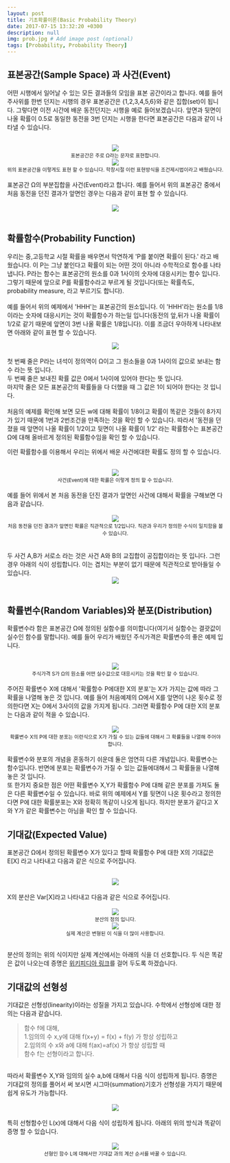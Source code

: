 ```yaml
---
layout: post
title: 기초확률이론(Basic Probability Theory)
date: 2017-07-15 13:32:20 +0300
description: null
img: prob.jpg # Add image post (optional)
tags: [Probability, Probability Theory]
---
```


## **표본공간(Sample Space) 과 사건(Event)**

어떤 시행에서 일어날 수 있는 모든 결과들의 모임을 표본 공간이라고 합니다. 예를 들어 주사위를 한번 던지는 시행의 경우 표본공간은 {1,2,3,4,5,6}와 같은 집합(set)이 됩니다. 그렇다면 이전 시간에 배운 동전던지는 시행을 예로 들어보겠습니다. 앞면과 뒷면이 나올 확률이 0.5로 동일한 동전을 3번 던지는 시행을 한다면 표본공간은 다음과 같이 나타낼 수 있습니다. <br><br>
<center><img src="https://latex.codecogs.com/gif.latex?%5CLARGE%20%5COmega%20%3D%20%5Cbegin%7BBmatrix%7D%20HHH%2C%20HHT%2CHTH%2CHTT%2CTHH%2CTHT%2CTTH%2CTTT%20%5Cend%7BBmatrix%7D"></center>
<center><sup>표본공간은 주로 Ω라는 문자로 표현합니다.</sup></center> 
<center><img src="https://latex.codecogs.com/gif.latex?%5CLARGE%20%5COmega%20%3D%20%5Cbegin%7BBmatrix%7D%20w_1w_2w_3%20%3A%20w_i%5Cin%20%5Cbegin%7BBmatrix%7D%20H%2CT%20%5Cend%7BBmatrix%7D%20for%20%5C%2C%5C%2C1%20%5Cleq%20i%5Cleq%203%20%5Cend%7BBmatrix%7D"></center>
<center><sup>위의 표본공간을 이렇게도 표현 할 수 있습니다. 학창시절 이런 표현방식을 조건제시법이라고 배웠습니다.</sup></center>
<br>
표본공간 Ω의 부분집합을 사건(Event)라고 합니다. 예를 들어서 위의 표본공간 중에서 처음 동전을 던진 결과가 앞면인 경우는 다음과 같이 표현 할 수 있습니다.
<br><br>
<center><img src="https://latex.codecogs.com/gif.latex?%5CLARGE%20%5Cbegin%7BBmatrix%7D%20w%20%5Cin%20%5COmega%20%3A%20w_1%3DH%20%5Cend%7BBmatrix%7D%20%3D%20%5Cbegin%7BBmatrix%7D%20HHH%2CHHT%2CHTH%2CHTT%20%5Cend%7BBmatrix%7D"></center>
<br>

## **확률함수(Probability Function)**

우리는 중,고등학교 시절 확률을 배우면서 막연하게 'P를 붙이면 확률이 된다.' 라고 배웠습니다. 이 P는 그냥 붙인다고 확률이 되는 어떤 것이 아니라 수학적으로 함수를 나타냅니다. P라는 함수는 표본공간의 원소를 0과 1사이의 숫자에 대응시키는 함수 입니다. 그렇기 때문에 앞으로 P를 확률함수라고 부르게 될 것입니다(또는 확률측도, probability measure, 라고 부르기도 합니다).
<br><br>
예를 들어서 위의 예제에서 'HHH'는 표본공간의 원소입니다. 이 'HHH'라는 원소를 1/8이라는 숫자에 대응시키는 것이 확률함수가 하는일 입니다(동전의 앞,뒤가 나올 확률이 1/2로 같기 때문에 앞면이 3번 나올 확률은 1/8입니다). 이를 조금더 우아하게 나타내보면 아래와 같이 표현 할 수 있습니다.
<br>
<center><img src="http://postfiles8.naver.net/MjAxNzA3MTRfMjM4/MDAxNTAwMDM5NjA1ODUz.jHfSd4ubGdUncG5ARVF37pnwDyvHSdMBhR9W4C71Bj0g.SKGY85muHLe3mz2Ais2e6OXQTxch2En1GnoqLhlm1TQg.PNG.anthouse28/image.png?type=w966"></center>
<br>
첫 번째 줄은 P라는 녀석이 정의역이 Ω이고 그 원소들을 0과 1사이의 값으로 보내는 함수 라는 뜻 입니다. <br>
두 번째 줄은 보내진 확률 값은 0에서 1사이에 있어야 한다는 뜻 입니다. <br>
마지막 줄은 모든 표본공간의 확률들을 다 더했을 때 그 값은 1이 되어야 한다는 것 입니다. <br>
<br>
처음의 예제를 확인해 보면 모든 w에 대해 확률이 1/8이고 확률이 똑같은 것들이 8가지가 있기 때문에 1번과 2번조건을 만족하는 것을 확인 할 수 있습니다. 따라서 '동전을 던졌을 때 앞면이 나올 확률이 1/2이고 뒷면이 나올 확률이 1/2' 라는 확률함수는 표본공간 Ω에 대해 올바르게 정의된 확률함수임을 확인 할 수 있습니다. <br>

이런 확률함수를 이용해서 우리는 위에서 배운 사건에대한 확률도 정의 할 수 있습니다. 
<br><br>
<center><img src="https://latex.codecogs.com/gif.latex?%5CLARGE%20For%20%5C%3A%20%5C%2C%20A%20%5Csubseteq%20%5COmega%20%2C%20%5C%3A%5C%3A%20%5Cmathbb%7BP%7D%28A%29%20%3D%20%5Csum_%7Bw%20%5Cin%20A%7D%5Cmathbb%7BP%7D%28w%29"></center>
<center><sup>사건(Event)에 대한 확률은 이렇게 정의 할 수 있습니다.</sup></center>
<br>
예를 들어 위에서 본 처음 동전을 던진 결과가 앞면인 사건에 대해서 확률을 구해보면 다음과 같습니다.
<br><br>
<center><img src="http://postfiles16.naver.net/MjAxNzA3MTRfNzMg/MDAxNTAwMDQxNzY2NjU1.oy_fI0q82JSk8tDrd0nNKAOh8-qa4M3Hbpp-vOKF-oYg.GsO89wRSZb3fHSj_OithAvzPCOsLBeAWI01q25GgdzIg.PNG.anthouse28/image.png?type=w966"></center>
<center><sup>처음 동전을 던진 결과가 앞면인 확률은 직관적으로 1/2입니다. 직관과 우리가 정의한 수식이 일치함을 볼 수 있습니다.</sup></center> <br>
<br>
두 사건 A,B가 서로소 라는 것은 사건 A와 B의 교집합이 공집합이라는 뜻 입니다. 그런 경우 아래의 식이 성립합니다. 이는 겹치는 부분이 없기 때문에 직관적으로 받아들일 수 있습니다. <br>
<center><img src="https://latex.codecogs.com/gif.latex?%5CLARGE%20%5Cmathbb%7BP%7D%28A%20%5Ccup%20B%29%20%3D%20%5Cmathbb%7BP%7D%28A%29%20+%20%5Cmathbb%7BP%7D%28B%29%20%5C%3A%5C%3A%20when%20%5C%3A%5C%3A%20A%20%5Ccap%20B%20%3D%20%5Cvarnothing"></center>
<br>

## **확률변수(Random Variables)와 분포(Distribution)**
확률변수라 함은 표본공간 Ω에 정의된 실함수를 의미합니다(여기서 실함수는 결괏값이 실수인 함수를 말합니다). 예를 들어 우리가 배웠던 주식가격은 확률변수의 좋은 예제 입니다.
<br><br>
<center><img src="https://latex.codecogs.com/gif.latex?%5CLARGE%20S_3%28HHT%29%20%3D%20u%5E2dS_0%2C%20%5C%3A%20S_3%28TTT%29%3Dd%5E3S_0%20%5C%2C%20..."></center>
<center><sup>주식가격 S가 Ω의 원소를 어떤 실수값으로 대응시키는 것을 확인 할 수 있습니다.</sup></center>
<br>
주어진 확률변수 X에 대해서 '확률함수 P에대한 X의 분포'는 X가 가지는 값에 따라 그 확률을 나열해 놓은 것 입니다. 예를 들어 처음예제의 Ω에서 X를 앞면이 나온 횟수로 정의한다면 X는 0에서 3사이의 값을 가지게 됩니다. 그러면 확률함수 P에 대한 X의 분포는 다음과 같이 적을 수 있습니다.
<br><br>
<center><img src="http://postfiles8.naver.net/MjAxNzA3MTVfMjI3/MDAxNTAwMDQ2NDU0NDcy.dTyKHjDfTD3Xnyk9X3vOyBGhKqP42BxIctQMqkiKG74g.b_D6p9ehbLJi41ofKQ8VX9SxLZttpmL_oOjla-vEQt4g.PNG.anthouse28/image.png?type=w966"></center>
<center><sup>확률변수 X의 P에 대한 분포는 이런식으로 X가 가질 수 있는 값들에 대해서 그 확률들을 나열해 주어야 합니다.</sup></center>
<br>
확률변수와 분포의 개념을 혼동하기 쉬운데 둘은 엄연히 다른 개념입니다. 확률변수는 함수입니다. 반면에 분포는 확률변수가 가질 수 있는 값들에대해서 그 확률들을 나열해 놓은 것 입니다. 
<br>
또 한가지 중요한 점은 어떤 확률변수 X,Y가 확률함수 P에 대해 같은 분포를 가져도 둘은 다른 확률변수일 수 있습니다. 바로 위의 예제에서 Y를 뒷면이 나온 횟수라고 정의한다면 P에 대한 확률분포는 X와 정확히 똑같이 나오게 됩니다. 하지만 분포가 같다고 X와 Y가 같은 확률변수는 아님을 확인 할 수 있습니다.
<br>

## **기대값(Expected Value)**
표본공간 Ω에서 정의된 확률변수 X가 있다고 할때 확률함수 P에 대한 X의 기대값은 E\[X\] 라고 나타내고 다음과 같은 식으로 주어집니다.
<br><br>
<center><img src="https://latex.codecogs.com/gif.latex?%5CLARGE%20%5Cmathbb%7BE%7D%5BX%5D%20%3D%20%5Csum_%7Bw%20%5Cin%20%5COmega%7DX%28w%29%5Cmathbb%7BP%7D%28w%29"></center>
<br>
X의 분산은 Var[X]라고 나타내고 다음과 같은 식으로 주어집니다.
<br><br>
<center><img src="https://latex.codecogs.com/gif.latex?%5CLARGE%20Var%5BX%5D%20%3D%20%5Cmathbb%7BE%7D%5B%28X-%5Cmathbb%7BE%7D%28X%29%29%5E2%5D"></center>
<center><sup>분산의 정의 입니다.</sup></center>
<center><img src="https://latex.codecogs.com/gif.latex?%5CLARGE%20Var%5BX%5D%20%3D%20%5Cmathbb%7BE%7D%5BX%5E2%5D-%28%5Cmathbb%7BE%7D%5BX%5D%29%5E2"></center>
<center><sup>실제 계산은 변형된 이 식을 더 많이 사용합니다.</sup></center>
<br>

분산의 정의는 위의 식이지만 실제 계산에서는 아래의 식을 더 선호합니다. 두 식은 똑같은 값이 나오는데 증명은 [위키피디아 링크][wiki]를 걸어 두도록 하겠습니다.

[wiki]: https://ko.wikipedia.org/wiki/분산

## **기대값의 선형성**

기대값은 선형성(linearity)이라는 성질을 가지고 있습니다. 수학에서 선형성에 대한 정의는 다음과 같습니다.
<br>

>함수 f에 대해, <br>
>1.임의의 수 x,y에 대해 f(x+y) = f(x) + f(y) 가 항상 성립하고<br>
>2.임의의 수 x와 a에 대해 f(ax)=af(x) 가 항상 성립할 때<br>
>함수 f는 선형이라고 합니다.

<br>
따라서 확률변수 X,Y와 임의의 실수 a,b에 대해서 다음 식이 성립하게 됩니다. 증명은 기대값의 정의를 풀어서 써 보시면 시그마(summation)기호가 선형성을 가지기 때문에 쉽게 유도가 가능합니다.
<br><br>
<center><img src="https://latex.codecogs.com/gif.latex?%5CLARGE%20%5Cmathbb%7BE%7D%5BaX+bY%5D%20%3D%20a%5Cmathbb%7BE%7D%5BX%5D%20+%20b%5Cmathbb%7BE%7D%5BY%5D"></center>
<br>
특히 선형함수인 L(x)에 대해서 다음 식이 성립하게 됩니다. 아래의 위의 방식과 똑같이 증명 할 수 있습니다.
<br><br>
<center><img src="https://latex.codecogs.com/gif.latex?%5CLARGE%20%5Cmathbb%7BE%7D%5BL%28X%29%5D%20%3D%20L%28%5Cmathbb%7BE%7D%5BX%5D%29"></center>
<center><sup>선형인 함수 L에 대해서만 기대값 과의 계산 순서를 바꿀 수 있습니다.</sup></center>



 
 
